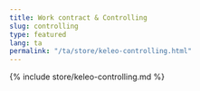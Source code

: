 ```yaml
---
title: Work contract & Controlling
slug: controlling
type: featured
lang: ta
permalink: "/ta/store/keleo-controlling.html"
---
```


{% include store/keleo-controlling.md %}
 
